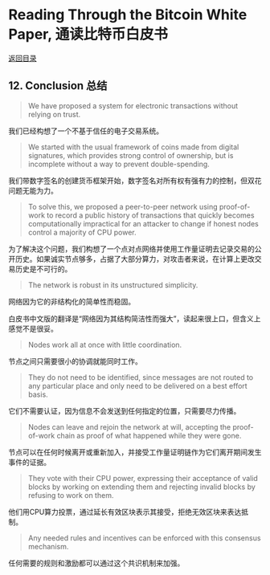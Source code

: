 # Reading Through the Bitcoin White Paper, 通读比特币白皮书

[返回目录](whitepaper.md)

## 12. Conclusion 总结

> We have proposed a system for electronic transactions without relying on trust. 

我们已经构想了一个不基于信任的电子交易系统。

> We started with the usual framework of coins made from digital signatures, which provides strong control of ownership, but is incomplete without a way to prevent double-spending. 

我们带数字签名的创建货币框架开始，数字签名对所有权有强有力的控制，但双花问题无能为力。

> To solve this, we proposed a peer-to-peer network using proof-of-work to record a public history of transactions that quickly becomes computationally impractical for an attacker to change if honest nodes control a majority of CPU power. 

为了解决这个问题，我们构想了一个点对点网络并使用工作量证明去记录交易的公开历史。如果诚实节点够多，占据了大部分算力，对攻击者来说，在计算上更改交易历史是不可行的。

> The network is robust in its unstructured simplicity. 

网络因为它的非结构化的简单性而稳固。

白皮书中文版的翻译是“网络因为其结构简洁性而强大”，读起来很上口，但含义上感觉不是很妥。

> Nodes work all at once with little coordination. 

节点之间只需要很小的协调就能同时工作。

> They do not need to be identified, since messages are not routed to any particular place and only need to be delivered on a best effort basis. 

它们不需要认证，因为信息不会发送到任何指定的位置，只需要尽力传播。

> Nodes can leave and rejoin the network at will, accepting the proof-of-work chain as proof of what happened while they were gone. 

节点可以在任何时候离开或重新加入，并接受工作量证明链作为它们离开期间发生事件的证据。

> They vote with their CPU power, expressing their acceptance of valid blocks by working on extending them and rejecting invalid blocks by refusing to work on them. 

他们用CPU算力投票，通过延长有效区块表示其接受，拒绝无效区块来表达抵制。

> Any needed rules and incentives can be enforced with this consensus mechanism.

任何需要的规则和激励都可以通过这个共识机制来加强。
